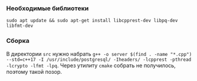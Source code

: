 
### Необходимые библиотеки
```sudo apt update && sudo apt-get install libcpprest-dev libpq-dev libfmt-dev```

### Сборка
В директории ```src``` нужно набрать 
```g++ -o server $(find . -name "*.cpp") --std=c++17 -I /usr/include/postgresql/ -Iheaders/ -lcpprest -pthread -lcrypto -lfmt -lpq```. 
Через утилиту ```cmake``` собрать не получилось, поэтому такой позор.
